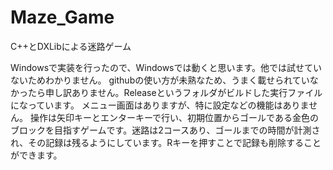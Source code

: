 # Maze_Game
C++とDXLibによる迷路ゲーム

Windowsで実装を行ったので、Windowsでは動くと思います。他では試せていないためわかりません。
githubの使い方が未熟なため、うまく載せられていなかったら申し訳ありません。Releaseというフォルダがビルドした実行ファイルになっています。
メニュー画面はありますが、特に設定などの機能はありません。
操作は矢印キーとエンターキーで行い、初期位置からゴールである金色のブロックを目指すゲームです。迷路は2コースあり、ゴールまでの時間が計測され、その記録は残るようにしています。Rキーを押すことで記録も削除することができます。
